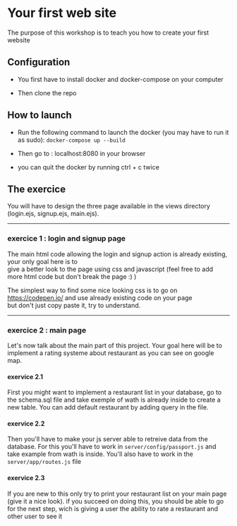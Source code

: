 # Your first web site

The purpose of this workshop is to teach you how to create your first website

## Configuration

- You first have to install docker and docker-compose on your computer

- Then clone the repo

## How to launch

- Run the following command to launch the docker (you may have to run it as sudo):
`docker-compose up --build`  

- Then go to : localhost:8080 in your browser

- you can quit the docker by running ctrl + c twice

## The exercice

You will have to design the three page available in the views directory (login.ejs, signup.ejs, main.ejs).

--------------------------------------
### exercice 1 : login and signup page

The main html code allowing the login and signup action is already existing, your only goal here is to  
give a better look to the page using css and javascript (feel free to add more html code but don't break the page :) )

The simplest way to find some nice looking css is to go on https://codepen.io/ and use already existing code on your page  
but don't just copy paste it, try to understand.

--------------------------------------
### exercice 2 : main page

Let's now talk about the main part of this project. Your goal here will be to implement a rating systeme about restaurant as you can see on google map.


#### exervice 2.1

First you might want to implement a restaurant list in your database, go to the schema.sql file and take exemple of wath is already inside to create a new table. You can add default restaurant by adding query in the file.


#### exervice 2.2

Then you'll have to make your js server able to retreive data from the database. For this you'll have to work in `server/config/passport.js` and take example from wath is inside. You'll also have to work in the `server/app/routes.js` file

#### exervice 2.3

If you are new to this only try to print your restaurant list on your main page (give it a nice look). if you succeed on doing this, you should be able to go for the next step, wich is giving a user the ability to rate a restaurant and other user to see it
